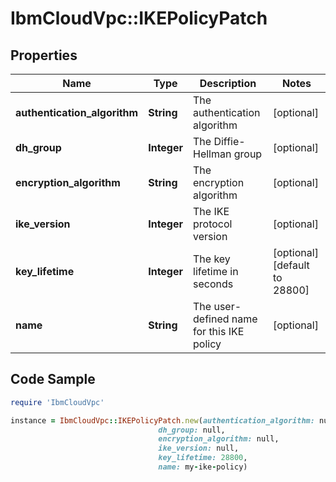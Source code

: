 # IbmCloudVpc::IKEPolicyPatch

## Properties

Name | Type | Description | Notes
------------ | ------------- | ------------- | -------------
**authentication_algorithm** | **String** | The authentication algorithm | [optional] 
**dh_group** | **Integer** | The Diffie-Hellman group | [optional] 
**encryption_algorithm** | **String** | The encryption algorithm | [optional] 
**ike_version** | **Integer** | The IKE protocol version | [optional] 
**key_lifetime** | **Integer** | The key lifetime in seconds | [optional] [default to 28800]
**name** | **String** | The user-defined name for this IKE policy | [optional] 

## Code Sample

```ruby
require 'IbmCloudVpc'

instance = IbmCloudVpc::IKEPolicyPatch.new(authentication_algorithm: null,
                                 dh_group: null,
                                 encryption_algorithm: null,
                                 ike_version: null,
                                 key_lifetime: 28800,
                                 name: my-ike-policy)
```


